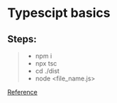 # Typescipt basics
## Steps:
>   - npm i
>   - npx tsc
>   - cd ./dist
>   - node <file_name.js>

[Reference](https://www.tutorialsteacher.com/typescript/typescript-overview)